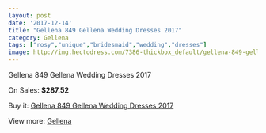 ```yaml
---
layout: post
date: '2017-12-14'
title: "Gellena 849 Gellena Wedding Dresses 2017"
category: Gellena
tags: ["rosy","unique","bridesmaid","wedding","dresses"]
image: http://img.hectodress.com/7386-thickbox_default/gellena-849-gellena-wedding-dresses-2013.jpg
---
```

Gellena 849 Gellena Wedding Dresses 2017

On Sales: **$287.52**
<a href="https://www.hectodress.com/gellena/3652-gellena-849-gellena-wedding-dresses-2013.html"><amp-img layout="responsive" width="600" height="600" src="//img.hectodress.com/7386-thickbox_default/gellena-849-gellena-wedding-dresses-2013.jpg" alt="Gellena 849 Gellena Wedding Dresses 2017 0" /></a>
<a href="https://www.hectodress.com/gellena/3652-gellena-849-gellena-wedding-dresses-2013.html"><amp-img layout="responsive" width="600" height="600" src="//img.hectodress.com/7388-thickbox_default/gellena-849-gellena-wedding-dresses-2013.jpg" alt="Gellena 849 Gellena Wedding Dresses 2017 1" /></a>
<a href="https://www.hectodress.com/gellena/3652-gellena-849-gellena-wedding-dresses-2013.html"><amp-img layout="responsive" width="600" height="600" src="//img.hectodress.com/7387-thickbox_default/gellena-849-gellena-wedding-dresses-2013.jpg" alt="Gellena 849 Gellena Wedding Dresses 2017 2" /></a>

Buy it: [Gellena 849 Gellena Wedding Dresses 2017](https://www.hectodress.com/gellena/3652-gellena-849-gellena-wedding-dresses-2013.html "Gellena 849 Gellena Wedding Dresses 2017")

View more: [Gellena](https://www.hectodress.com/63-gellena "Gellena")